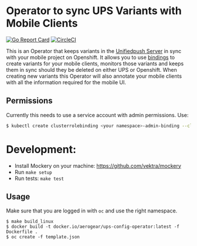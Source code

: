 # Operator to sync UPS Variants with Mobile Clients

[![Go Report Card](https://goreportcard.com/badge/github.com/aerogear/ups-config-operator)](https://goreportcard.com/report/github.com/aerogear/ups-config-operator)
[![CircleCI](https://circleci.com/gh/aerogear/ups-config-operator.svg?style=svg)](https://circleci.com/gh/aerogear/ups-config-operator)

This is an Operator that keeps variants in the [Unifiedpush Server](https://github.com/aerogear/aerogear-unifiedpush-server) in sync with your mobile project on Openshift.
It allows you to use [bindings](https://github.com/openservicebrokerapi/servicebroker/blob/master/spec.md#binding) to create variants for your mobile clients, monitors those variants and keeps them in sync should they be deleted on either UPS or Openshift.
When creating new variants this Operator will also annotate your mobile clients with all the information required for the mobile UI.

## Permissions

Currently this needs to use a service account with admin permissions. Use:

```sh
$ kubectl create clusterrolebinding <your namespace>-admin-binding --clusterrole=admin --serviceaccount=<your namespace>:default
```

# Development:

* Install Mockery on your machine: <https://github.com/vektra/mockery>       
* Run `make setup`
* Run tests: `make test`

## Usage

Make sure that you are logged in with `oc` and use the right namespace.

```
$ make build_linux
$ docker build -t docker.io/aerogear/ups-config-operator:latest -f Dockerfile .
$ oc create -f template.json
```
